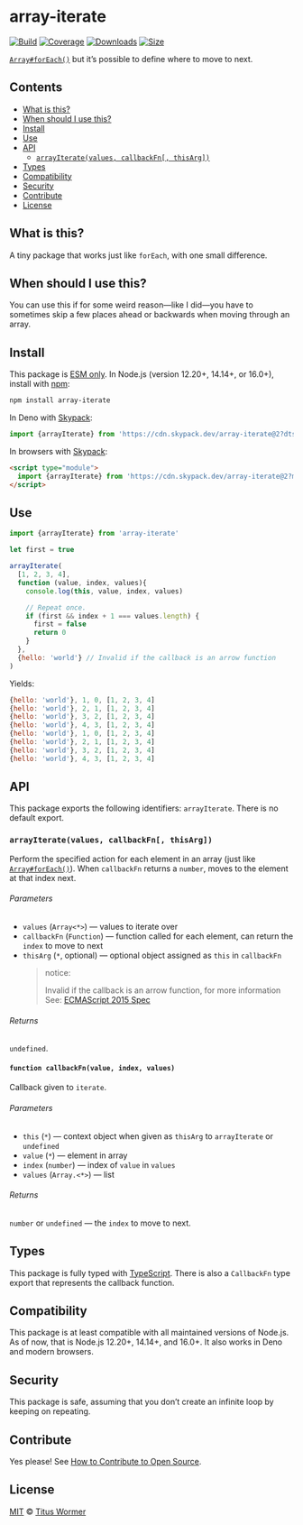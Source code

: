 # array-iterate

[![Build][build-badge]][build]
[![Coverage][coverage-badge]][coverage]
[![Downloads][downloads-badge]][downloads]
[![Size][size-badge]][size]

[`Array#forEach()`][foreach] but it’s possible to define where to move to next.

## Contents

*   [What is this?](#what-is-this)
*   [When should I use this?](#when-should-i-use-this)
*   [Install](#install)
*   [Use](#use)
*   [API](#api)
    *   [`arrayIterate(values, callbackFn[, thisArg])`](#arrayiteratevalues-callbackfn-thisarg)
*   [Types](#types)
*   [Compatibility](#compatibility)
*   [Security](#security)
*   [Contribute](#contribute)
*   [License](#license)

## What is this?

A tiny package that works just like `forEach`, with one small difference.

## When should I use this?

You can use this if for some weird reason—like I did—you have to sometimes
skip a few places ahead or backwards when moving through an array.

## Install

This package is [ESM only][esm].
In Node.js (version 12.20+, 14.14+, or 16.0+), install with [npm][]:

```sh
npm install array-iterate
```

In Deno with [Skypack][]:

```js
import {arrayIterate} from 'https://cdn.skypack.dev/array-iterate@2?dts'
```

In browsers with [Skypack][]:

```html
<script type="module">
  import {arrayIterate} from 'https://cdn.skypack.dev/array-iterate@2?min'
</script>
```

## Use

```js
import {arrayIterate} from 'array-iterate'

let first = true

arrayIterate(
  [1, 2, 3, 4],
  function (value, index, values){
    console.log(this, value, index, values)

    // Repeat once.
    if (first && index + 1 === values.length) {
      first = false
      return 0
    }
  },
  {hello: 'world'} // Invalid if the callback is an arrow function
)
```

Yields:

```js
{hello: 'world'}, 1, 0, [1, 2, 3, 4]
{hello: 'world'}, 2, 1, [1, 2, 3, 4]
{hello: 'world'}, 3, 2, [1, 2, 3, 4]
{hello: 'world'}, 4, 3, [1, 2, 3, 4]
{hello: 'world'}, 1, 0, [1, 2, 3, 4]
{hello: 'world'}, 2, 1, [1, 2, 3, 4]
{hello: 'world'}, 3, 2, [1, 2, 3, 4]
{hello: 'world'}, 4, 3, [1, 2, 3, 4]
```

## API

This package exports the following identifiers: `arrayIterate`.
There is no default export.

### `arrayIterate(values, callbackFn[, thisArg])`

Perform the specified action for each element in an array (just like
[`Array#forEach()`][foreach]).
When `callbackFn` returns a `number`, moves to the element at that index
next.

###### Parameters

*   `values` (`Array<*>`)
    — values to iterate over
*   `callbackFn` (`Function`)
    — function called for each element, can return the `index` to move to next
*   `thisArg` (`*`, optional)
    — optional object assigned as `this` in `callbackFn`
    > notice:
    >
    > Invalid if the callback is an arrow function,  for more information See:
    > [ECMAScript 2015 Spec](https://262.ecma-international.org/6.0/#sec-arrow-function-definitions-runtime-semantics-evaluation)


###### Returns

`undefined`.

#### `function callbackFn(value, index, values)`

Callback given to `iterate`.

###### Parameters

*   `this` (`*`)
    — context object when given as `thisArg` to `arrayIterate` or `undefined`
*   `value` (`*`)
    — element in array
*   `index` (`number`)
    — index of `value` in `values`
*   `values` (`Array.<*>`)
    — list

###### Returns

`number` or `undefined` — the `index` to move to next.

## Types

This package is fully typed with [TypeScript][].
There is also a `CallbackFn` type export that represents the callback function.

## Compatibility

This package is at least compatible with all maintained versions of Node.js.
As of now, that is Node.js 12.20+, 14.14+, and 16.0+.
It also works in Deno and modern browsers.

## Security

This package is safe, assuming that you don’t create an infinite loop
by keeping on repeating.

## Contribute

Yes please!
See [How to Contribute to Open Source][contribute].

## License

[MIT][license] © [Titus Wormer][author]

<!-- Definitions -->

[build-badge]: https://github.com/wooorm/array-iterate/workflows/main/badge.svg

[build]: https://github.com/wooorm/array-iterate/actions

[coverage-badge]: https://img.shields.io/codecov/c/github/wooorm/array-iterate.svg

[coverage]: https://codecov.io/github/wooorm/array-iterate

[downloads-badge]: https://img.shields.io/npm/dm/array-iterate.svg

[downloads]: https://www.npmjs.com/package/array-iterate

[size-badge]: https://img.shields.io/bundlephobia/minzip/array-iterate.svg

[size]: https://bundlephobia.com/result?p=array-iterate

[npm]: https://docs.npmjs.com/cli/install

[skypack]: https://www.skypack.dev

[license]: license

[author]: https://wooorm.com

[esm]: https://gist.github.com/sindresorhus/a39789f98801d908bbc7ff3ecc99d99c

[typescript]: https://www.typescriptlang.org

[contribute]: https://opensource.guide/how-to-contribute/

[foreach]: https://developer.mozilla.org/en-US/docs/Web/JavaScript/Reference/Global_Objects/Array/forEach
